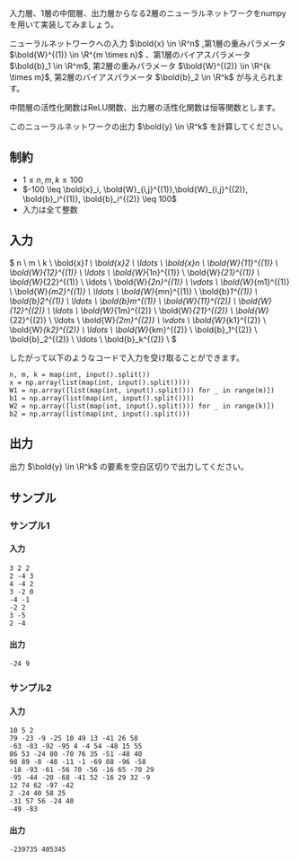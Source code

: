 入力層、1層の中間層、出力層からなる2層のニューラルネットワークをnumpyを用いて実装してみましょう。

ニューラルネットワークへの入力 $\bold{x} \in \R^n$ ,第1層の重みパラメータ $\bold{W}^{(1)} \in \R^{m \times n}$ 、第1層のバイアスパラメータ $\bold{b}_1 \in \R^m$, 第2層の重みパラメータ $\bold{W}^{(2)} \in \R^{k \times m}$, 第2層のバイアスパラメータ $\bold{b}_2 \in \R^k$ が与えられます。

中間層の活性化関数はReLU関数、出力層の活性化関数は恒等関数とします。

このニューラルネットワークの出力 $\bold{y} \in \R^k$ を計算してください。

## 制約
- $1 \leq n, m, k \leq 100$
- $-100 \leq \bold{x}_i, \bold{W}_{i,j}^{(1)},\bold{W}_{i,j}^{(2)}, \bold{b}_i^{(1)}, \bold{b}_i^{(2)} \leq 100$
- 入力は全て整数

## 入力
$
n \ m \ k \\
\bold{x}_1 \ \bold{x}_2 \ \ldots \ \bold{x}_n \\
\bold{W}_{11}^{(1)} \ \bold{W}_{12}^{(1)} \ \ldots \ \bold{W}_{1n}^{(1)} \\
\bold{W}_{21}^{(1)} \ \bold{W}_{22}^{(1)} \ \ldots \ \bold{W}_{2n}^{(1)} \\
\vdots \\
\bold{W}_{m1}^{(1)} \ \bold{W}_{m2}^{(1)} \ \ldots \ \bold{W}_{mn}^{(1)} \\
\bold{b}_1^{(1)} \ \bold{b}_2^{(1)} \ \ldots \ \bold{b}_m^{(1)} \\
\bold{W}_{11}^{(2)} \ \bold{W}_{12}^{(2)} \ \ldots \ \bold{W}_{1m}^{(2)} \\
\bold{W}_{21}^{(2)} \ \bold{W}_{22}^{(2)} \ \ldots \ \bold{W}_{2m}^{(2)} \\
\vdots \\
\bold{W}_{k1}^{(2)} \ \bold{W}_{k2}^{(2)} \ \ldots \ \bold{W}_{km}^{(2)} \\
\bold{b}_1^{(2)} \ \bold{b}_2^{(2)} \ \ldots \ \bold{b}_k^{(2)} \\
$

したがって以下のようなコードで入力を受け取ることができます。

```python3
n, m, k = map(int, input().split())
x = np.array(list(map(int, input().split())))
W1 = np.array([list(map(int, input().split())) for _ in range(m)])
b1 = np.array(list(map(int, input().split())))
W2 = np.array([list(map(int, input().split())) for _ in range(k)])
b2 = np.array(list(map(int, input().split()))
```
## 出力
出力 $\bold{y} \in \R^k$ の要素を空白区切りで出力してください。

## サンプル

### サンプル1

#### 入力
```plaintext
3 2 2
2 -4 3
4 -4 2
3 -2 0
-4 -1
-2 2
3 -5
2 -4
```

#### 出力
```plaintext
-24 9
```

### サンプル2

#### 入力
```plaintext
10 5 2
79 -23 -9 -25 10 49 13 -41 26 58
-63 -83 -92 -95 4 -4 54 -48 15 55
86 53 -24 80 -70 76 35 -51 -48 40
98 89 -8 -48 -11 -1 -69 88 -96 -58
-18 -93 -61 -56 70 -56 -16 65 -70 29
-95 -44 -20 -68 -41 52 -16 29 32 -9
12 74 62 -97 -42
2 -24 40 58 25
-31 57 56 -24 40
-49 -83
```

#### 出力
```plaintext
-239735 405345
```